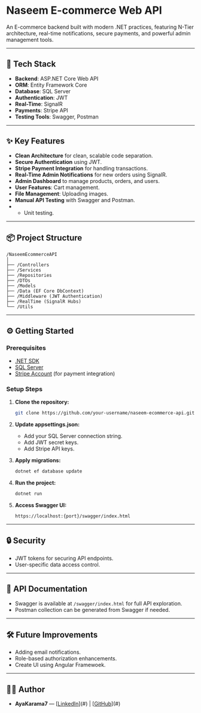 # Naseem E-commerce Web API

An E-commerce backend built with modern .NET practices, featuring N-Tier architecture, real-time notifications, secure payments, and powerful admin management tools.

---

## 🚀 Tech Stack

- **Backend**: ASP.NET Core Web API  
- **ORM**: Entity Framework Core  
- **Database**: SQL Server  
- **Authentication**: JWT  
- **Real-Time**: SignalR  
- **Payments**: Stripe API  
- **Testing Tools**: Swagger, Postman

---

## ✨ Key Features

- **Clean Architecture** for clean, scalable code separation.
- **Secure Authentication** using JWT.
- **Stripe Payment Integration** for handling transactions.
- **Real-Time Admin Notifications** for new orders using SignalR.
- **Admin Dashboard** to manage products, orders, and users.
- **User Features**: Cart management.
- **File Management**: Uploading images.
- **Manual API Testing** with Swagger and Postman.
- - Unit testing.

---

## 📦 Project Structure

```
/NaseemEcommerceAPI
│
├── /Controllers
├── /Services
├── /Repositories
├── /DTOs
├── /Models
├── /Data (EF Core DbContext)
├── /Middleware (JWT Authentication)
├── /RealTime (SignalR Hubs)
└── /Utils
```

---

## ⚙️ Getting Started

### Prerequisites

- [.NET SDK](https://dotnet.microsoft.com/en-us/download/dotnet/)
- [SQL Server](https://www.microsoft.com/en-us/sql-server/sql-server-downloads)
- [Stripe Account](https://stripe.com/) (for payment integration)

### Setup Steps

1. **Clone the repository:**
   ```bash
   git clone https://github.com/your-username/naseem-ecommerce-api.git
   ```

2. **Update appsettings.json:**
   - Add your SQL Server connection string.
   - Add JWT secret keys.
   - Add Stripe API keys.

3. **Apply migrations:**
   ```bash
   dotnet ef database update
   ```

4. **Run the project:**
   ```bash
   dotnet run
   ```

5. **Access Swagger UI:**
   ```
   https://localhost:{port}/swagger/index.html
   ```

---

## 🔒 Security

- JWT tokens for securing API endpoints.
- User-specific data access control.

---

## 📜 API Documentation

- Swagger is available at `/swagger/index.html` for full API exploration.
- Postman collection can be generated from Swagger if needed.

---

## 🛠️ Future Improvements

- Adding email notifications.
- Role-based authorization enhancements.
- Create UI using Angular Framewoek.

---

## 🧑‍💻 Author

- **AyaKarama7** — [[LinkedIn](https://www.linkedin.com/in/aya-ahmed-karamah-90257a24a/)](#) | [[GitHub](https://github.com/AyaKarama7)](#)
